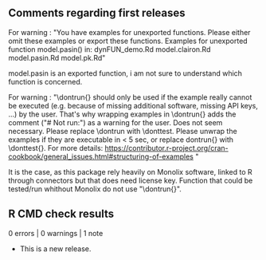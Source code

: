 ## Comments regarding first releases

For warning : "You have examples for unexported functions. Please either omit these
examples or export these functions.
Examples for unexported function
   model.pasin() in:
      dynFUN_demo.Rd
      model.clairon.Rd
      model.pasin.Rd
      model.pk.Rd"
      
model.pasin is an exported function, i am not sure to understand which function is concerned. 

For warning : "\dontrun{} should only be used if the example really cannot be executed
(e.g. because of missing additional software, missing API keys, ...) by
the user. That's why wrapping examples in \dontrun{} adds the comment
("# Not run:") as a warning for the user. Does not seem necessary.
Please replace \dontrun with \donttest.
Please unwrap the examples if they are executable in < 5 sec, or replace
dontrun{} with \donttest{}.
For more details:
<https://contributor.r-project.org/cran-cookbook/general_issues.html#structuring-of-examples> "

It is the case, as this package rely heavily on Monolix software, linked to R through connectors but that does need license key. Function that could be tested/run whithout Monolix do not use "\dontrun{}". 

## R CMD check results

0 errors | 0 warnings | 1 note

* This is a new release.
